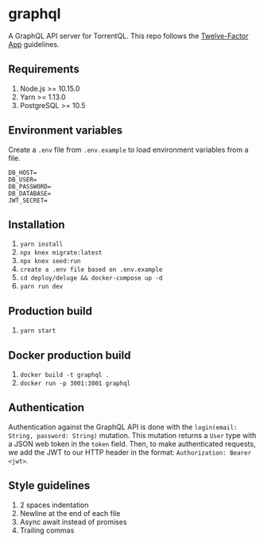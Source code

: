 # graphql

A GraphQL API server for TorrentQL. This repo follows the [Twelve-Factor App](https://12factor.net/) guidelines.

## Requirements

1. Node.js >= 10.15.0
2. Yarn >= 1.13.0
3. PostgreSQL >= 10.5

## Environment variables

Create a `.env` file from `.env.example` to load environment variables from a file.

```
DB_HOST=
DB_USER=
DB_PASSWORD=
DB_DATABASE=
JWT_SECRET=
```

## Installation

1. `yarn install`
2. `npx knex migrate:latest`
3. `npx knex seed:run`
4. `create a .env file based on .env.example`
5. `cd deploy/deluge && docker-compose up -d`
6. `yarn run dev`

## Production build

1. `yarn start`

## Docker production build

1. `docker build -t graphql .`
2. `docker run -p 3001:3001 graphql`

## Authentication

Authentication against the GraphQL API is done with the `login(email: String, password: String)` mutation.
This mutation returns a `User` type with a JSON web token in the `token` field. Then, to make
authenticated requests, we add the JWT to our HTTP header in the format: `Authorization: Bearer <jwt>`.

## Style guidelines

1. 2 spaces indentation
2. Newline at the end of each file
3. Async await instead of promises
4. Trailing commas
